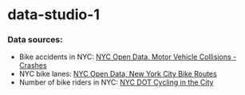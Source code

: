 # data-studio-1






### Data sources:
- Bike accidents in NYC: [NYC Open Data, Motor Vehicle Collisions - Crashes](https://data.cityofnewyork.us/Public-Safety/Motor-Vehicle-Collisions-Crashes/h9gi-nx95)
- NYC bike lanes: [NYC Open Data, New York City Bike Routes](https://data.cityofnewyork.us/Transportation/New-York-City-Bike-Routes/7vsa-caz7#revert)
- Number of bike riders in NYC: [NYC DOT Cycling in the City](https://www.nyc.gov/html/dot/html/bicyclists/cyclinginthecity.shtml)

